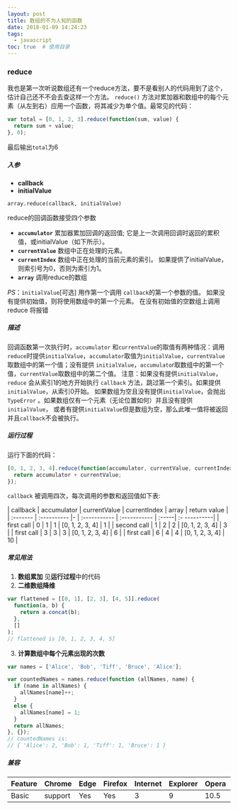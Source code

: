 ```yaml
---
layout: post
title: 数组的不为人知的函数
date: 2018-01-09 14:24:23
tags:
  - javascript
toc: true  # 使用目录
---
```

### reduce
我也是第一次听说数组还有一个reduce方法，要不是看别人的代码用到了这个，估计自己还不不会去查这样一个方法。
`reduce()` 方法对累加器和数组中的每个元素（从左到右）应用一个函数，将其减少为单个值。最常见的代码：
```js
var total = [0, 1, 2, 3].reduce(function(sum, value) {
  return sum + value;
}, 0);
```
最后输出`total`为6

##### **入参**
+ **callback**
+ **initialValue**
```
array.reduce(callback, initialValue)
```
reduce的回调函数接受四个参数
+ **`accumulator`**
累加器累加回调的返回值; 它是上一次调用回调时返回的累积值，或initialValue（如下所示）。
+ **`currentValue`**
数组中正在处理的元素。
+ **`currentIndex`**
数组中正在处理的当前元素的索引。 如果提供了initialValue，则索引号为0，否则为索引为1。
+ **`array`**
调用reduce的数组

*PS*：`initialValue`[可选] 用作第一个调用 `callback`的第一个参数的值。 如果没有提供初始值，则将使用数组中的第一个元素。 在没有初始值的空数组上调用 reduce 将报错

##### **描述**
回调函数第一次执行时，`accumulator` 和`currentValue`的取值有两种情况：调用`reduce`时提供`initialValue`，`accumulator`取值为`initialValue`，`currentValue`取数组中的第一个值；没有提供 `initialValue`，`accumulato`r取数组中的第一个值，`currentValue`取数组中的第二个值。
注意：如果没有提供`initialValue`，`reduce` 会从索引1的地方开始执行 `callback` 方法，跳过第一个索引。如果提供`initialValue`，从索引0开始。
如果数组为空且没有提供`initialValue`，会抛出`TypeError` 。如果数组仅有一个元素（无论位置如何）并且没有提供`initialValue`， 或者有提供`initialValue`但是数组为空，那么此唯一值将被返回并且`callback`不会被执行。

##### **运行过程**
运行下面的代码：
```js
[0, 1, 2, 3, 4].reduce(function(accumulator, currentValue, currentIndex, array){
  return accumulator + currentValue;
});
```
`callback` 被调用四次，每次调用的参数和返回值如下表:

| callback | accumulator | currentValue | currentIndex | array | return value |
| :------- | :---------- |- | :----------- | :----------- | :-----| :- ----------|
| first call | 0 | 1 | 1 | [0, 1, 2, 3, 4] | 1 |
| second call | 1 | 2 | 2 | [0, 1, 2, 3, 4] | 3 |
| first call | 3 | 3 | 3 | [0, 1, 2, 3, 4] | 6 |
| first call | 6 | 4 | 4 | [0, 1, 2, 3, 4] | 10 |

##### **常见用法**
1. **数组累加**
见**运行过程**中的代码
2. **二维数组降维**
```js
var flattened = [[0, 1], [2, 3], [4, 5]].reduce(
  function(a, b) {
    return a.concat(b);
  },
  []
);
// flattened is [0, 1, 2, 3, 4, 5]
```
3. **计算数组中每个元素出现的次数**
```js
var names = ['Alice', 'Bob', 'Tiff', 'Bruce', 'Alice'];

var countedNames = names.reduce(function (allNames, name) { 
  if (name in allNames) {
    allNames[name]++;
  }
  else {
    allNames[name] = 1;
  }
  return allNames;
}, {});
// countedNames is:
// { 'Alice': 2, 'Bob': 1, 'Tiff': 1, 'Bruce': 1 }
```

##### **兼容**
| Feature | Chrome  | Edge | Firefox | Internet | Explorer | Opera | Safari |
| :------ | :------ | :--- | :------ | :------- | :------- | :---- | :----- |
| Basic   | support | Yes  | Yes     | 3        | 9        | 10.5  | 4      |


